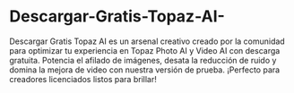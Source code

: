 # Descargar-Gratis-Topaz-AI-
 Descargar Gratis Topaz AI es un arsenal creativo creado por la comunidad para optimizar tu experiencia en Topaz Photo AI y Video AI con descarga gratuita. Potencia el afilado de imágenes, desata la reducción de ruido y domina la mejora de video con nuestra versión de prueba. ¡Perfecto para creadores licenciados listos para brillar!
